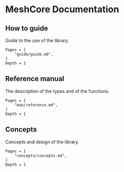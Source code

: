 # MeshCore Documentation


## How to guide

Guide to the use of the library.

```@contents
Pages = [
    "guide/guide.md",
]
Depth = 1
```

## Reference manual

The description of the types and of the functions.

```@contents
Pages = [
    "man/reference.md",
]
Depth = 1
```

## Concepts

Concepts and design of the library.

```@contents
Pages = [
    "concepts/concepts.md",
]
Depth = 1
```

